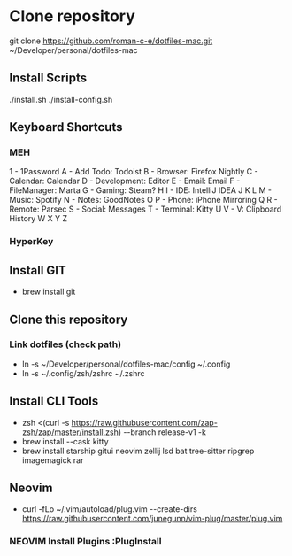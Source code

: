 # Clone repository
git clone https://github.com/roman-c-e/dotfiles-mac.git ~/Developer/personal/dotfiles-mac

## Install Scripts
./install.sh
./install-config.sh

## Keyboard Shortcuts
### MEH
1 - 1Password
A - Add Todo: Todoist
B - Browser: Firefox Nightly
C - Calendar: Calendar
D - Development: Editor
E - Email: Email
F - FileManager: Marta
G - Gaming: Steam?
H
I - IDE: IntelliJ IDEA
J
K
L
M - Music: Spotify
N - Notes: GoodNotes
O
P - Phone: iPhone Mirroring
Q
R - Remote: Parsec
S - Social: Messages
T - Terminal: Kitty
U
V - V: Clipboard History
W
X
Y
Z
### HyperKey



## Install GIT
- brew install git

## Clone this repository
### Link dotfiles (check path)
- ln -s ~/Developer/personal/dotfiles-mac/config ~/.config
- ln -s ~/.config/zsh/zshrc ~/.zshrc

## Install CLI Tools
- zsh <(curl -s https://raw.githubusercontent.com/zap-zsh/zap/master/install.zsh) --branch release-v1 -k
- brew install --cask kitty
- brew install starship gitui neovim zellij lsd bat tree-sitter ripgrep imagemagick rar

## Neovim
- curl -fLo ~/.vim/autoload/plug.vim --create-dirs https://raw.githubusercontent.com/junegunn/vim-plug/master/plug.vim
### NEOVIM Install Plugins :PlugInstall
